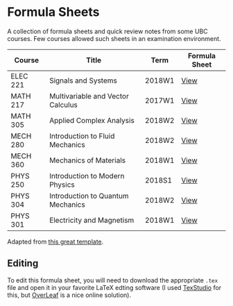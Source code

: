 # Formula Sheets
A collection of formula sheets and quick review notes from some UBC courses. Few courses allowed such sheets in an examination environment.

| Course | Title | Term | Formula Sheet |
| --- | --- | --- | --- |
| ELEC 221 | Signals and Systems| 2018W1| [View](https://docs.google.com/viewer?url=https://github.com/DonneyF/formula-sheets/raw/master/ELEC%20221%20-%20Signals%20and%20Systems/elec221fs.pdf) |
| MATH 217 | Multivariable and Vector Calculus | 2017W1 | [View](https://docs.google.com/viewer?url=https://github.com/DonneyF/formula-sheets/raw/master/MATH%20217%20-%20Multivariable%20and%20Vector%20Calculus/math217fs.pdf) |
| MATH 305 | Applied Complex Analysis | 2018W2 | [View](https://docs.google.com/viewer?url=https://github.com/DonneyF/formula-sheets/raw/master/MATH%20305%20-%20Applied%20Complex%20Analysis/math305fs.pdf) |
| MECH 280 | Introduction to Fluid Mechanics | 2018W2 | [View](https://docs.google.com/viewer?url=https://github.com/DonneyF/formula-sheets/raw/master/MECH%20280%20-%20Introduction%20to%20Fluid%20Mechanics/mech280fs.pdf) |
| MECH 360 | Mechanics of Materials | 2018W1 | [View](https://docs.google.com/viewer?url=https://github.com/DonneyF/formula-sheets/raw/master/MECH%20360%20-%20Mechanics%20of%20Materials/mech360fs.pdf) |
| PHYS 250 | Introduction to Modern Physics | 2018S1 | [View](https://docs.google.com/viewer?url=https://github.com/DonneyF/formula-sheets/raw/master/PHYS%20250%20-%20Introduction%20to%20Modern%20Physics/phys250finalfs.pdf) |
| PHYS 304 | Introduction to Quantum Mechanics | 2018W2 | [View](https://docs.google.com/viewer?url=https://github.com/DonneyF/formula-sheets/raw/master/PHYS%20304%20-%20Introduction%20to%20Quantum%20Mechanics/phys304fs.pdf) |
| PHYS 301 | Electricity and Magnetism | 2018W1 | [View](https://docs.google.com/viewer?url=https://github.com/DonneyF/formula-sheets/raw/master/PHYS%20301%20-%20Electricity%20and%20Magnetism/phys301fs.pdf) |

Adapted from [this great template](https://wch.github.io/latexsheet/).

## Editing

To edit this formula sheet, you will need to download the appropriate `.tex` file and open it in your favorite LaTeX edting software (I used [TexStudio](https://www.texstudio.org/) for this, but [OverLeaf](https://www.overleaf.com/) is a nice online solution).
